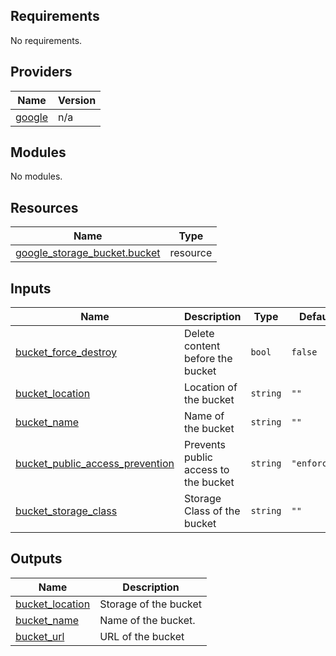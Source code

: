 <!-- BEGIN_TF_DOCS -->
## Requirements

No requirements.

## Providers

| Name | Version |
|------|---------|
| <a name="provider_google"></a> [google](#provider\_google) | n/a |

## Modules

No modules.

## Resources

| Name | Type |
|------|------|
| [google_storage_bucket.bucket](https://registry.terraform.io/providers/hashicorp/google/latest/docs/resources/storage_bucket) | resource |

## Inputs

| Name | Description | Type | Default | Required |
|------|-------------|------|---------|:--------:|
| <a name="input_bucket_force_destroy"></a> [bucket\_force\_destroy](#input\_bucket\_force\_destroy) | Delete content before the bucket | `bool` | `false` | no |
| <a name="input_bucket_location"></a> [bucket\_location](#input\_bucket\_location) | Location of the bucket | `string` | `""` | no |
| <a name="input_bucket_name"></a> [bucket\_name](#input\_bucket\_name) | Name of the bucket | `string` | `""` | no |
| <a name="input_bucket_public_access_prevention"></a> [bucket\_public\_access\_prevention](#input\_bucket\_public\_access\_prevention) | Prevents public access to the bucket | `string` | `"enforced"` | no |
| <a name="input_bucket_storage_class"></a> [bucket\_storage\_class](#input\_bucket\_storage\_class) | Storage Class of the bucket | `string` | `""` | no |

## Outputs

| Name | Description |
|------|-------------|
| <a name="output_bucket_location"></a> [bucket\_location](#output\_bucket\_location) | Storage of the bucket |
| <a name="output_bucket_name"></a> [bucket\_name](#output\_bucket\_name) | Name of the bucket. |
| <a name="output_bucket_url"></a> [bucket\_url](#output\_bucket\_url) | URL of the bucket |
<!-- END_TF_DOCS -->